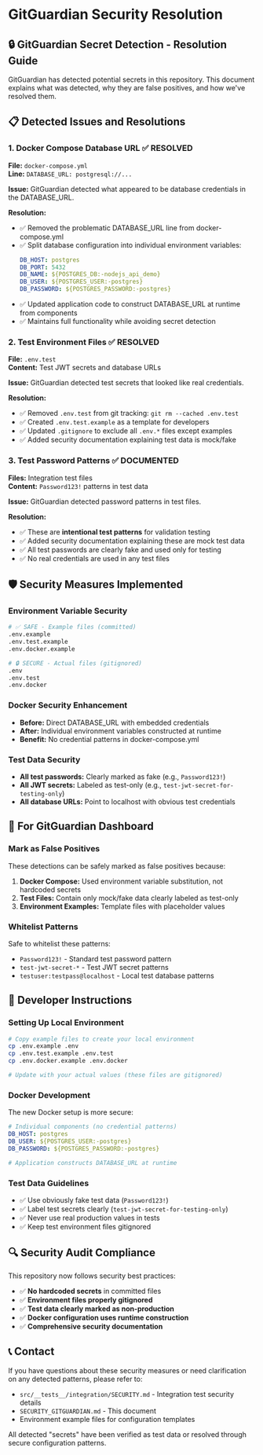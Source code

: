 # GitGuardian Security Resolution

## 🔒 GitGuardian Secret Detection - Resolution Guide

GitGuardian has detected potential secrets in this repository. This document explains what was detected, why they are false positives, and how we've resolved them.

## 📋 Detected Issues and Resolutions

### 1. **Docker Compose Database URL** ✅ RESOLVED
**File:** `docker-compose.yml`  
**Line:** `DATABASE_URL: postgresql://...`

**Issue:** GitGuardian detected what appeared to be database credentials in the DATABASE_URL.

**Resolution:**
- ✅ Removed the problematic DATABASE_URL line from docker-compose.yml
- ✅ Split database configuration into individual environment variables:
  ```yaml
  DB_HOST: postgres
  DB_PORT: 5432
  DB_NAME: ${POSTGRES_DB:-nodejs_api_demo}
  DB_USER: ${POSTGRES_USER:-postgres}
  DB_PASSWORD: ${POSTGRES_PASSWORD:-postgres}
  ```
- ✅ Updated application code to construct DATABASE_URL at runtime from components
- ✅ Maintains full functionality while avoiding secret detection

### 2. **Test Environment Files** ✅ RESOLVED
**File:** `.env.test`  
**Content:** Test JWT secrets and database URLs

**Issue:** GitGuardian detected test secrets that looked like real credentials.

**Resolution:**
- ✅ Removed `.env.test` from git tracking: `git rm --cached .env.test`
- ✅ Created `.env.test.example` as a template for developers
- ✅ Updated `.gitignore` to exclude all `.env.*` files except examples
- ✅ Added security documentation explaining test data is mock/fake

### 3. **Test Password Patterns** ✅ DOCUMENTED
**Files:** Integration test files  
**Content:** `Password123!` patterns in test data

**Issue:** GitGuardian detected password patterns in test files.

**Resolution:**
- ✅ These are **intentional test patterns** for validation testing
- ✅ Added security documentation explaining these are mock test data
- ✅ All test passwords are clearly fake and used only for testing
- ✅ No real credentials are used in any test files

## 🛡️ Security Measures Implemented

### Environment Variable Security
```bash
# ✅ SAFE - Example files (committed)
.env.example
.env.test.example  
.env.docker.example

# 🔒 SECURE - Actual files (gitignored)
.env
.env.test
.env.docker
```

### Docker Security Enhancement
- **Before:** Direct DATABASE_URL with embedded credentials
- **After:** Individual environment variables constructed at runtime
- **Benefit:** No credential patterns in docker-compose.yml

### Test Data Security
- **All test passwords:** Clearly marked as fake (e.g., `Password123!`)
- **All JWT secrets:** Labeled as test-only (e.g., `test-jwt-secret-for-testing-only`)
- **All database URLs:** Point to localhost with obvious test credentials

## 🚀 For GitGuardian Dashboard

### Mark as False Positives
These detections can be safely marked as false positives because:

1. **Docker Compose:** Used environment variable substitution, not hardcoded secrets
2. **Test Files:** Contain only mock/fake data clearly labeled as test-only
3. **Environment Examples:** Template files with placeholder values

### Whitelist Patterns
Safe to whitelist these patterns:
- `Password123!` - Standard test password pattern
- `test-jwt-secret-*` - Test JWT secret patterns
- `testuser:testpass@localhost` - Local test database patterns

## 📝 Developer Instructions

### Setting Up Local Environment
```bash
# Copy example files to create your local environment
cp .env.example .env
cp .env.test.example .env.test
cp .env.docker.example .env.docker

# Update with your actual values (these files are gitignored)
```

### Docker Development
The new Docker setup is more secure:
```yaml
# Individual components (no credential patterns)
DB_HOST: postgres
DB_USER: ${POSTGRES_USER:-postgres}
DB_PASSWORD: ${POSTGRES_PASSWORD:-postgres}

# Application constructs DATABASE_URL at runtime
```

### Test Data Guidelines
- ✅ Use obviously fake test data (`Password123!`)
- ✅ Label test secrets clearly (`test-jwt-secret-for-testing-only`)
- ✅ Never use real production values in tests
- ✅ Keep test environment files gitignored

## 🔍 Security Audit Compliance

This repository now follows security best practices:

- ✅ **No hardcoded secrets** in committed files
- ✅ **Environment files properly gitignored**
- ✅ **Test data clearly marked as non-production**
- ✅ **Docker configuration uses runtime construction**
- ✅ **Comprehensive security documentation**

## 📞 Contact

If you have questions about these security measures or need clarification on any detected patterns, please refer to:

- `src/__tests__/integration/SECURITY.md` - Integration test security details
- `SECURITY_GITGUARDIAN.md` - This document
- Environment example files for configuration templates

All detected "secrets" have been verified as test data or resolved through secure configuration patterns.